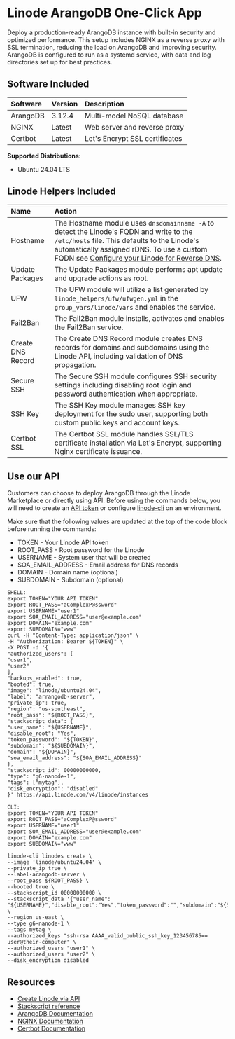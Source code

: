 # Linode ArangoDB One-Click App

Deploy a production-ready ArangoDB instance with built-in security and optimized performance. This setup includes NGINX as a reverse proxy with SSL termination, reducing the load on ArangoDB and improving security. ArangoDB is configured to run as a systemd service, with data and log directories set up for best practices.

## Software Included

| Software   | Version   | Description                |
| :---       | :----     | :---                      |
| ArangoDB   | 3.12.4    | Multi-model NoSQL database |
| NGINX      | Latest    | Web server and reverse proxy |
| Certbot    | Latest    | Let's Encrypt SSL certificates |

**Supported Distributions:**
- Ubuntu 24.04 LTS

## Linode Helpers Included

| Name  | Action  |
| :---  | :---    |
| Hostname   | The Hostname module uses `dnsdomainname -A` to detect the Linode's FQDN and write to the `/etc/hosts` file. This defaults to the Linode's automatically assigned rDNS. To use a custom FQDN see [Configure your Linode for Reverse DNS](https://www.linode.com/docs/guides/configure-your-linode-for-reverse-dns/).  |
| Update Packages   | The Update Packages module performs apt update and upgrade actions as root.  |
| UFW   | The UFW module will utilize a list generated by `linode_helpers/ufw/ufwgen.yml` in the `group_vars/linode/vars` and enables the service.  |
| Fail2Ban   | The Fail2Ban module installs, activates and enables the Fail2Ban service.  |
| Create DNS Record | The Create DNS Record module creates DNS records for domains and subdomains using the Linode API, including validation of DNS propagation. |
| Secure SSH | The Secure SSH module configures SSH security settings including disabling root login and password authentication when appropriate. |
| SSH Key | The SSH Key module manages SSH key deployment for the sudo user, supporting both custom public keys and account keys. |
| Certbot SSL | The Certbot SSL module handles SSL/TLS certificate installation via Let's Encrypt, supporting Nginx certificate issuance. |

## Use our API

Customers can choose to deploy ArangoDB through the Linode Marketplace or directly using API. Before using the commands below, you will need to create an [API token](https://www.linode.com/docs/products/tools/linode-api/get-started/#create-an-api-token) or configure [linode-cli](https://www.linode.com/products/cli/) on an environment.

Make sure that the following values are updated at the top of the code block before running the commands:
- TOKEN - Your Linode API token
- ROOT_PASS - Root password for the Linode
- USERNAME - System user that will be created
- SOA_EMAIL_ADDRESS - Email address for DNS records
- DOMAIN - Domain name (optional)
- SUBDOMAIN - Subdomain (optional)

```
SHELL:
export TOKEN="YOUR API TOKEN"
export ROOT_PASS="aComplexP@ssword"
export USERNAME="user1"
export SOA_EMAIL_ADDRESS="user@example.com"
export DOMAIN="example.com"
export SUBDOMAIN="www"
curl -H "Content-Type: application/json" \
-H "Authorization: Bearer ${TOKEN}" \
-X POST -d '{
"authorized_users": [
"user1",
"user2"
],
"backups_enabled": true,
"booted": true,
"image": "linode/ubuntu24.04",
"label": "arrangodb-server",
"private_ip": true,
"region": "us-southeast",
"root_pass": "${ROOT_PASS}",
"stackscript_data": {
"user_name": "${USERNAME}",
"disable_root": "Yes",
"token_password": "${TOKEN}",
"subdomain": "${SUBDOMAIN}",
"domain": "${DOMAIN}",
"soa_email_address": "${SOA_EMAIL_ADDRESS}"
},
"stackscript_id": 00000000000,
"type": "g6-nanode-1",
"tags": ["mytag"],
"disk_encryption": "disabled"
}' https://api.linode.com/v4/linode/instances

CLI:
export TOKEN="YOUR API TOKEN"
export ROOT_PASS="aComplexP@ssword"
export USERNAME="user1"
export SOA_EMAIL_ADDRESS="user@example.com"
export DOMAIN="example.com"
export SUBDOMAIN="www"

linode-cli linodes create \
--image 'linode/ubuntu24.04' \
--private_ip true \
--label-arangodb-server \
--root_pass ${ROOT_PASS} \
--booted true \
--stackscript_id 00000000000 \
--stackscript_data '{"user_name": "${USERNAME}","disable_root":"Yes","token_password":"","subdomain":"${SUBDOMAIN}","domain":"${DOMAIN}","soa_email_address":"${SOA_EMAIL_ADDRESS}"}' \
--region us-east \
--type g6-nanode-1 \
--tags mytag \
--authorized_keys "ssh-rsa AAAA_valid_public_ssh_key_123456785== user@their-computer" \
--authorized_users "user1" \
--authorized_users "user2" \
--disk_encryption disabled
```

## Resources
- [Create Linode via API](https://www.linode.com/docs/api/linode-instances/#linode-create)
- [Stackscript reference](https://www.linode.com/docs/guides/writing-scripts-for-use-with-linode-stackscripts-a-tutorial/#user-defined-fields-udfs)
- [ArangoDB Documentation](https://www.arangodb.com/docs/)
- [NGINX Documentation](https://nginx.org/en/docs/)
- [Certbot Documentation](https://certbot.eff.org/) 